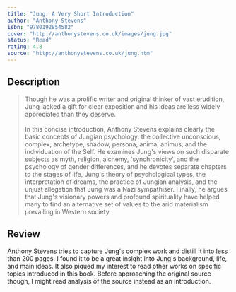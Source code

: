 ```yaml
---
title: "Jung: A Very Short Introduction"
author: "Anthony Stevens"
isbn: "9780192854582"
cover: "http://anthonystevens.co.uk/images/jung.jpg"
status: "Read"
rating: 4.8
source: "http://anthonystevens.co.uk/jung.htm"
---
```


## Description

> Though he was a prolific writer and original thinker of vast erudition, Jung lacked a gift for clear exposition and his ideas are less widely appreciated than they deserve.   
> <br>
> In this concise introduction, Anthony Stevens explains clearly the basic concepts of Jungian psychology: the collective unconscious, complex, archetype, shadow, persona, anima, animus, and the individuation of the Self. He examines Jung's views on such disparate subjects as myth, religion, alchemy, 'synchronicity', and the psychology of gender differences, and he devotes separate chapters to the stages of life, Jung's theory of psychological types, the interpretation of dreams, the practice of Jungian analysis, and the unjust allegation that Jung was a Nazi sympathiser. Finally, he argues that Jung's visionary powers and profound spirituality have helped many to find an alternative set of values to the arid materialism prevailing in Western society.

## Review

Anthony Stevens tries to capture Jung's complex work and distill it into less than 200 pages. I found it to be a great insight into Jung's background, life, and main ideas. It also piqued my interest to read other works on specific topics introduced in this book. Before approaching the original source though, I might read analysis of the source instead as an introduction. 